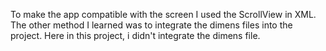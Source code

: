 To make the app compatible with the screen I used the ScrollView in XML. The other method I learned was to integrate the dimens files into the project.
Here in this project, i didn't integrate the dimens file.
